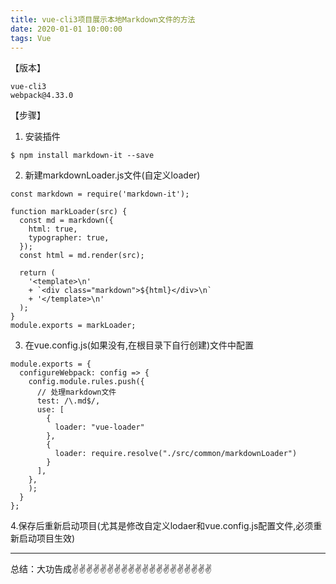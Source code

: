 ```yaml
---
title: vue-cli3项目展示本地Markdown文件的方法
date: 2020-01-01 10:00:00
tags: Vue
---
```

<meta name="referrer" content="no-referrer"/>

【版本】
```
vue-cli3
webpack@4.33.0
```
【步骤】

1. 安装插件
```
$ npm install markdown-it --save
```
2. 新建markdownLoader.js文件(自定义loader)
```
const markdown = require('markdown-it');

function markLoader(src) {
  const md = markdown({
    html: true,
    typographer: true,
  });
  const html = md.render(src);

  return (
    '<template>\n'
    + `<div class="markdown">${html}</div>\n`
    + '</template>\n'
  );
}
module.exports = markLoader;
```
3. 在vue.config.js(如果没有,在根目录下自行创建)文件中配置
```
module.exports = {
  configureWebpack: config => {
    config.module.rules.push({
      // 处理markdown文件
      test: /\.md$/,
      use: [
        {
          loader: "vue-loader"
        },
        {
          loader: require.resolve("./src/common/markdownLoader")
        }
      ],
    },
    );
  }
};
```

4.保存后重新启动项目(尤其是修改自定义lodaer和vue.config.js配置文件,必须重新启动项目生效)

----
总结：大功告成✌️✌️✌️✌️✌️✌️✌️✌️✌️✌️✌️✌️✌️✌️✌️✌️✌️✌️✌️✌️
